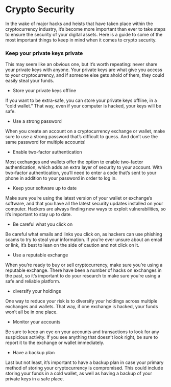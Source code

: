 # Crypto Security

In the wake of major hacks and heists that have taken place within the cryptocurrency industry, it’s become more important than ever to take steps to ensure the security of your digital assets. Here is a guide to some of the most important things to keep in mind when it comes to crypto security.

### Keep your private keys private

This may seem like an obvious one, but it’s worth repeating: never share your private keys with anyone. Your private keys are what give you access to your cryptocurrency, and if someone else gets ahold of them, they could easily steal your funds.

* Store your private keys offline

If you want to be extra-safe, you can store your private keys offline, in a “cold wallet.” That way, even if your computer is hacked, your keys will be safe.

* Use a strong password

When you create an account on a cryptocurrency exchange or wallet, make sure to use a strong password that’s difficult to guess. And don’t use the same password for multiple accounts!

* Enable two-factor authentication

Most exchanges and wallets offer the option to enable two-factor authentication, which adds an extra layer of security to your account. With two-factor authentication, you’ll need to enter a code that’s sent to your phone in addition to your password in order to log in.

* Keep your software up to date

Make sure you’re using the latest version of your wallet or exchange’s software, and that you have all the latest security updates installed on your computer. Hackers are always finding new ways to exploit vulnerabilities, so it’s important to stay up to date.

* Be careful what you click on

Be careful what emails and links you click on, as hackers can use phishing scams to try to steal your information. If you’re ever unsure about an email or link, it’s best to lean on the side of caution and not click on it.

* Use a reputable exchange

When you’re ready to buy or sell cryptocurrency, make sure you’re using a reputable exchange. There have been a number of hacks on exchanges in the past, so it’s important to do your research to make sure you’re using a safe and reliable platform.

* diversify your holdings

One way to reduce your risk is to diversify your holdings across multiple exchanges and wallets. That way, if one exchange is hacked, your funds won’t all be in one place.

* Monitor your accounts

Be sure to keep an eye on your accounts and transactions to look for any suspicious activity. If you see anything that doesn’t look right, be sure to report it to the exchange or wallet immediately.

* Have a backup plan

Last but not least, it’s important to have a backup plan in case your primary method of storing your cryptocurrency is compromised. This could include storing your funds in a cold wallet, as well as having a backup of your private keys in a safe place.
